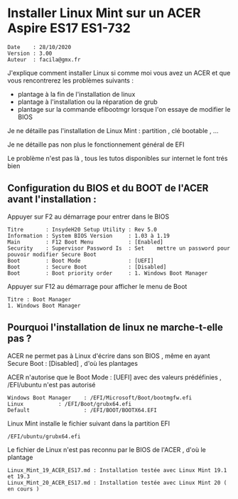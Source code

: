 # Installer Linux Mint sur un ACER Aspire ES17 ES1-732

	Date    : 28/10/2020
	Version : 3.00
	Auteur  : facila@gmx.fr

J'explique comment installer Linux si comme moi vous avez un ACER et que vous rencontrerez les problèmes suivants :

- plantage à la fin de l'installation de linux
- plantage à l'installation ou la réparation de grub
- plantage sur la commande efibootmgr lorsque l'on essaye de modifier le BIOS

Je ne détaille pas l'installation de Linux Mint : partition , clé bootable , ... 

Je ne détaille pas non plus le fonctionnement général de EFI

Le problème n'est pas là , tous les tutos disponibles sur internet le font trés bien

## Configuration du BIOS et du BOOT de l'ACER avant l'installation :

Appuyer sur F2 au démarrage pour entrer dans le BIOS

	Titre       : InsydeH20 Setup Utility : Rev 5.0
	Information : System BIOS Version     : 1.03 à 1.19
	Main        : F12 Boot Menu           : [Enabled]
	Security    : Supervisor Password Is  : Set	   mettre un password pour pouvoir modifier Secure Boot
	Boot        : Boot Mode               : [UEFI]
	Boot        : Secure Boot             : [Disabled]
	Boot        : Boot priority order     : 1. Windows Boot Manager

Appuyer sur F12 au démarrage pour afficher le menu de Boot

	Titre : Boot Manager
	1. Windows Boot Manager
	
## Pourquoi l'installation de linux ne marche-t-elle pas ?

ACER ne permet pas à Linux d'écrire dans son BIOS , même en ayant Secure Boot : [Disabled] , d'où les plantages

ACER n'autorise que le Boot Mode : [UEFI] avec des valeurs prédéfinies , /EFI/ubuntu n'est pas autorisé

	Windows Boot Manager 	: /EFI/Microsoft/Boot/bootmgfw.efi
	Linux			: /EFI/Boot/grubx64.efi
	Default                 : /EFI/BOOT/BOOTX64.EFI

Linux Mint installe le fichier suivant dans la partition EFI

	/EFI/ubuntu/grubx64.efi

Le fichier de Linux n'est pas reconnu par le BIOS de l'ACER , d'où le plantage

	Linux_Mint_19_ACER_ES17.md : Installation testée avec Linux Mint 19.1 et 19.3
	Linux_Mint_20_ACER_ES17.md : Installation testée avec Linux Mint 20 ( en cours )

